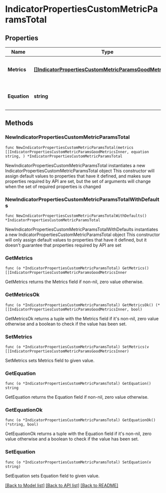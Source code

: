 # IndicatorPropertiesCustomMetricParamsTotal

## Properties

Name | Type | Description | Notes
------------ | ------------- | ------------- | -------------
**Metrics** | [**[]IndicatorPropertiesCustomMetricParamsGoodMetricsInner**](IndicatorPropertiesCustomMetricParamsGoodMetricsInner.md) | List of metrics with their name, aggregation type, and field. | 
**Equation** | **string** | The equation to calculate the \&quot;total\&quot; metric. | 

## Methods

### NewIndicatorPropertiesCustomMetricParamsTotal

`func NewIndicatorPropertiesCustomMetricParamsTotal(metrics []IndicatorPropertiesCustomMetricParamsGoodMetricsInner, equation string, ) *IndicatorPropertiesCustomMetricParamsTotal`

NewIndicatorPropertiesCustomMetricParamsTotal instantiates a new IndicatorPropertiesCustomMetricParamsTotal object
This constructor will assign default values to properties that have it defined,
and makes sure properties required by API are set, but the set of arguments
will change when the set of required properties is changed

### NewIndicatorPropertiesCustomMetricParamsTotalWithDefaults

`func NewIndicatorPropertiesCustomMetricParamsTotalWithDefaults() *IndicatorPropertiesCustomMetricParamsTotal`

NewIndicatorPropertiesCustomMetricParamsTotalWithDefaults instantiates a new IndicatorPropertiesCustomMetricParamsTotal object
This constructor will only assign default values to properties that have it defined,
but it doesn't guarantee that properties required by API are set

### GetMetrics

`func (o *IndicatorPropertiesCustomMetricParamsTotal) GetMetrics() []IndicatorPropertiesCustomMetricParamsGoodMetricsInner`

GetMetrics returns the Metrics field if non-nil, zero value otherwise.

### GetMetricsOk

`func (o *IndicatorPropertiesCustomMetricParamsTotal) GetMetricsOk() (*[]IndicatorPropertiesCustomMetricParamsGoodMetricsInner, bool)`

GetMetricsOk returns a tuple with the Metrics field if it's non-nil, zero value otherwise
and a boolean to check if the value has been set.

### SetMetrics

`func (o *IndicatorPropertiesCustomMetricParamsTotal) SetMetrics(v []IndicatorPropertiesCustomMetricParamsGoodMetricsInner)`

SetMetrics sets Metrics field to given value.


### GetEquation

`func (o *IndicatorPropertiesCustomMetricParamsTotal) GetEquation() string`

GetEquation returns the Equation field if non-nil, zero value otherwise.

### GetEquationOk

`func (o *IndicatorPropertiesCustomMetricParamsTotal) GetEquationOk() (*string, bool)`

GetEquationOk returns a tuple with the Equation field if it's non-nil, zero value otherwise
and a boolean to check if the value has been set.

### SetEquation

`func (o *IndicatorPropertiesCustomMetricParamsTotal) SetEquation(v string)`

SetEquation sets Equation field to given value.



[[Back to Model list]](../README.md#documentation-for-models) [[Back to API list]](../README.md#documentation-for-api-endpoints) [[Back to README]](../README.md)


